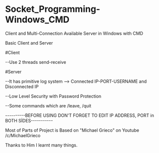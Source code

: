 # Socket_Programming-Windows_CMD
Client and Multi-Connection Available Server in Windows with CMD




Basic Client and Server


#Client


--Use 2 threads send-receive


#Server

--It has primitive log system --> Connected IP-PORT-USERNAME and Disconnected IP


--Low Level Security with Password Protection


--Some commands which are /leave, /quit


----------BEFORE USING DON'T FORGET TO EDIT IP ADDRESS, PORT in BOTH SİDES-----------



Most of Parts of Project is Based on "Michael Grieco" on Youtube /c/MichaelGrieco

Thanks to Him I learnt many things.
